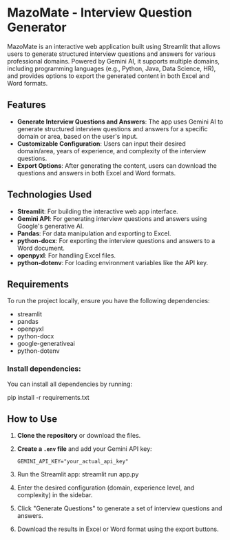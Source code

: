 # MazoMate - Interview Question Generator

MazoMate is an interactive web application built using Streamlit that allows users to generate structured interview questions and answers for various professional domains. Powered by Gemini AI, it supports multiple domains, including programming languages (e.g., Python, Java, Data Science, HR), and provides options to export the generated content in both Excel and Word formats.

## Features

- **Generate Interview Questions and Answers**: The app uses Gemini AI to generate structured interview questions and answers for a specific domain or area, based on the user's input.
- **Customizable Configuration**: Users can input their desired domain/area, years of experience, and complexity of the interview questions.
- **Export Options**: After generating the content, users can download the questions and answers in both Excel and Word formats.

## Technologies Used

- **Streamlit**: For building the interactive web app interface.
- **Gemini API**: For generating interview questions and answers using Google's generative AI.
- **Pandas**: For data manipulation and exporting to Excel.
- **python-docx**: For exporting the interview questions and answers to a Word document.
- **openpyxl**: For handling Excel files.
- **python-dotenv**: For loading environment variables like the API key.

## Requirements

To run the project locally, ensure you have the following dependencies:

- streamlit
- pandas
- openpyxl
- python-docx
- google-generativeai
- python-dotenv

### Install dependencies:

You can install all dependencies by running:

pip install -r requirements.txt


## How to Use

1. **Clone the repository** or download the files.
2. **Create a `.env` file** and add your Gemini API key:

   ```plaintext
   GEMINI_API_KEY="your_actual_api_key"
   
3. Run the Streamlit app:
   streamlit run app.py

4. Enter the desired configuration (domain, experience level, and complexity) in the sidebar.
5. Click "Generate Questions" to generate a set of interview questions and answers.
6. Download the results in Excel or Word format using the export buttons.
